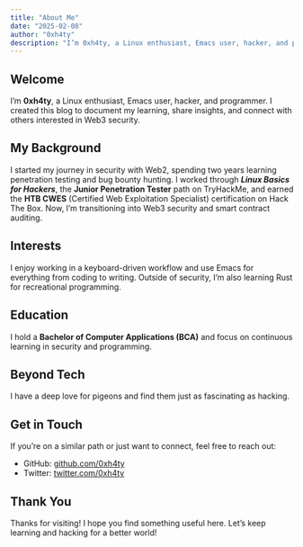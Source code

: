 ```yaml
---
title: "About Me"
date: "2025-02-08"
author: "0xh4ty"
description: "I’m 0xh4ty, a Linux enthusiast, Emacs user, hacker, and programmer."
---
```


## Welcome

I’m **0xh4ty**, a Linux enthusiast, Emacs user, hacker, and programmer. I created this blog to document my learning, share insights, and connect with others interested in Web3 security.

## My Background

I started my journey in security with Web2, spending two years learning penetration testing and bug bounty hunting. I worked through ***Linux Basics for Hackers***, the **Junior Penetration Tester** path on TryHackMe, and earned the **HTB CWES** (Certified Web Exploitation Specialist) certification on Hack The Box. Now, I’m transitioning into Web3 security and smart contract auditing.

## Interests

I enjoy working in a keyboard-driven workflow and use Emacs for everything from coding to writing. Outside of security, I’m also learning Rust for recreational programming.

## Education

I hold a **Bachelor of Computer Applications (BCA)** and focus on continuous learning in security and programming.

## Beyond Tech

I have a deep love for pigeons and find them just as fascinating as hacking.

## Get in Touch

If you’re on a similar path or just want to connect, feel free to reach out:

- GitHub: [github.com/0xh4ty](https://github.com/0xh4ty)
- Twitter: [twitter.com/0xh4ty](https://twitter.com/0xh4ty)

## Thank You

Thanks for visiting! I hope you find something useful here. Let’s keep learning and hacking for a better world!

